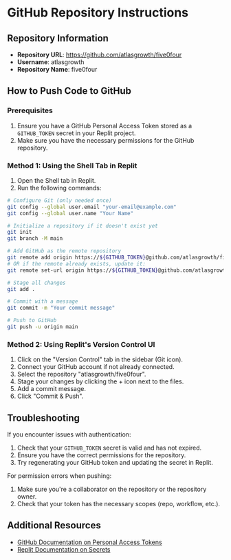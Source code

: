 # GitHub Repository Instructions

## Repository Information
- **Repository URL**: https://github.com/atlasgrowth/five0four
- **Username**: atlasgrowth
- **Repository Name**: five0four

## How to Push Code to GitHub

### Prerequisites
1. Ensure you have a GitHub Personal Access Token stored as a `GITHUB_TOKEN` secret in your Replit project.
2. Make sure you have the necessary permissions for the GitHub repository.

### Method 1: Using the Shell Tab in Replit

1. Open the Shell tab in Replit.
2. Run the following commands:

```bash
# Configure Git (only needed once)
git config --global user.email "your-email@example.com"
git config --global user.name "Your Name"

# Initialize a repository if it doesn't exist yet
git init
git branch -M main

# Add GitHub as the remote repository
git remote add origin https://${GITHUB_TOKEN}@github.com/atlasgrowth/five0four.git
# OR if the remote already exists, update it:
git remote set-url origin https://${GITHUB_TOKEN}@github.com/atlasgrowth/five0four.git

# Stage all changes
git add .

# Commit with a message
git commit -m "Your commit message"

# Push to GitHub
git push -u origin main
```

### Method 2: Using Replit's Version Control UI

1. Click on the "Version Control" tab in the sidebar (Git icon).
2. Connect your GitHub account if not already connected.
3. Select the repository "atlasgrowth/five0four".
4. Stage your changes by clicking the + icon next to the files.
5. Add a commit message.
6. Click "Commit & Push".

## Troubleshooting

If you encounter issues with authentication:

1. Check that your `GITHUB_TOKEN` secret is valid and has not expired.
2. Ensure you have the correct permissions for the repository.
3. Try regenerating your GitHub token and updating the secret in Replit.

For permission errors when pushing:
1. Make sure you're a collaborator on the repository or the repository owner.
2. Check that your token has the necessary scopes (repo, workflow, etc.).

## Additional Resources

- [GitHub Documentation on Personal Access Tokens](https://docs.github.com/en/authentication/keeping-your-account-and-data-secure/creating-a-personal-access-token)
- [Replit Documentation on Secrets](https://docs.replit.com/programming-ide/storing-sensitive-information-environment-variables)